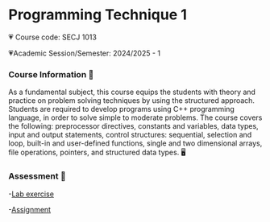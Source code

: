 # Programming Technique 1 
💗 Course code: SECJ 1013 

💗Academic Session/Semester: 2024/2025 - 1


### Course Information 🌠
As a fundamental subject, this course equips the students with theory and practice on problem 
solving techniques by using the structured approach. Students are required to develop programs 
using C++ programming language, in order to solve simple to moderate problems. The course covers 
the following: preprocessor directives, constants and variables, data types, input and output 
statements, control structures: sequential, selection and loop, built-in and user-defined functions, 
single and two dimensional arrays, file operations, pointers, and structured data types. 🖥️

### Assessment 🌠
-[Lab exercise](#labexercise)

-[Assignment](#assignment)

